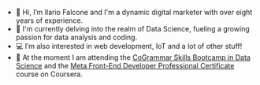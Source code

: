 - 👋 Hi, I’m Ilario Falcone and I'm a dynamic digital marketer with over eight years of experience.
- 👀 I'm currently delving into the realm of Data Science, fueling a growing passion for data analysis and coding.
- 💻 I’m also interested in web development, IoT and a lot of other stuff!
- 🌱 At the moment I am attending the <a href="https://skills.cogrammar.com/" rel="noopener noreferrer">CoGrammar Skills Bootcamp in Data Science</a> and the <a href="https://www.coursera.org/professional-certificates/meta-front-end-developer" rel="noopener noreferrer">Meta Front-End Developer Professional Certificate</a> course on Coursera.
<!--- - 💞️ I’m looking to collaborate on 
- 📫 How to reach me ...
--->
<!---
falconeilario/falconeilario is a ✨ special ✨ repository because its `README.md` (this file) appears on your GitHub profile.
You can click the Preview link to take a look at your changes.
--->
